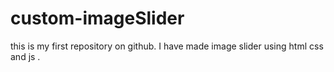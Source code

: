 # custom-imageSlider
this is my first repository on github. I have made image slider using html css and js .
